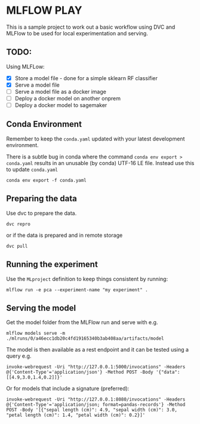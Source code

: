 # MLFLOW PLAY

This is a sample project to work out a basic workflow using DVC and MLFlow to be used for local experimentation and serving.

## TODO:

Using MLFLow:

* [X] Store a model file - done for a simple sklearn RF classifier
* [X] Serve a model file
* [ ] Serve a model file as a docker image
* [ ] Deploy a docker model on another onprem
* [ ] Deploy a docker model to sagemaker

## Conda Environment

Remember to keep the `conda.yaml` updated with your latest development environment.

There is a subtle bug in conda where the command `conda env export > conda.yaml` results in an unusable (by conda) UTF-16 LE file.
Instead use this to update `conda.yaml`

```
conda env export -f conda.yaml
```

## Preparing the data

Use dvc to prepare the data.

```
dvc repro
```

or if the data is prepared and in remote storage

```
dvc pull
```

## Running the experiment

Use the `MLproject` definition to keep things consistent by running:

```
mlflow run -e pca --experiment-name "my experiment" .
```

## Serving the model

Get the model folder from the MLFlow run and serve with e.g.

```
mlflow models serve -m ./mlruns/0/a46ecc1db20c4fd19165340b3ab408aa/artifacts/model
```

The model is then available as a rest endpoint and it can be tested using a query e.g.

```
invoke-webrequest -Uri "http://127.0.0.1:5000/invocations" -Headers @{'Content-Type'='application/json'} -Method POST -Body '{"data":[[4.9,3.0,1.4,0.2]]}'
```

Or for models that include a signature (preferred):

```
invoke-webrequest -Uri "http://127.0.0.1:8080/invocations" -Headers @{'Content-Type'='application/json; format=pandas-records'} -Method POST -Body '[{"sepal length (cm)": 4.9, "sepal width (cm)": 3.0, "petal length (cm)": 1.4, "petal width (cm)": 0.2}]'
```